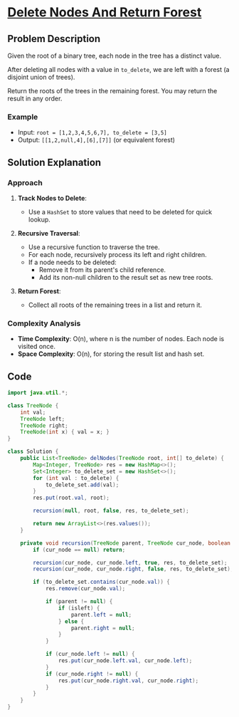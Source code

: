 # [Delete Nodes And Return Forest](https://leetcode.com/problems/delete-nodes-and-return-forest/description/?envType=daily-question&envId=2024-07-17)

## Problem Description
Given the root of a binary tree, each node in the tree has a distinct value.

After deleting all nodes with a value in `to_delete`, we are left with a forest (a disjoint union of trees).

Return the roots of the trees in the remaining forest. You may return the result in any order.

### Example
- Input: `root = [1,2,3,4,5,6,7], to_delete = [3,5]`
- Output: `[[1,2,null,4],[6],[7]]` (or equivalent forest)

## Solution Explanation

### Approach
1. **Track Nodes to Delete**:
   - Use a `HashSet` to store values that need to be deleted for quick lookup.

2. **Recursive Traversal**:
   - Use a recursive function to traverse the tree.
   - For each node, recursively process its left and right children.
   - If a node needs to be deleted:
     - Remove it from its parent's child reference.
     - Add its non-null children to the result set as new tree roots.

3. **Return Forest**:
   - Collect all roots of the remaining trees in a list and return it.

### Complexity Analysis
- **Time Complexity**: O(n), where n is the number of nodes. Each node is visited once.
- **Space Complexity**: O(n), for storing the result list and hash set.

## Code
```java
import java.util.*;

class TreeNode {
    int val;
    TreeNode left;
    TreeNode right;
    TreeNode(int x) { val = x; }
}

class Solution {
    public List<TreeNode> delNodes(TreeNode root, int[] to_delete) {
        Map<Integer, TreeNode> res = new HashMap<>();
        Set<Integer> to_delete_set = new HashSet<>();
        for (int val : to_delete) {
            to_delete_set.add(val);
        }
        res.put(root.val, root);

        recursion(null, root, false, res, to_delete_set);

        return new ArrayList<>(res.values());
    }

    private void recursion(TreeNode parent, TreeNode cur_node, boolean isleft, Map<Integer, TreeNode> res, Set<Integer> to_delete_set) {
        if (cur_node == null) return;

        recursion(cur_node, cur_node.left, true, res, to_delete_set);
        recursion(cur_node, cur_node.right, false, res, to_delete_set);

        if (to_delete_set.contains(cur_node.val)) {
            res.remove(cur_node.val);

            if (parent != null) {
                if (isleft) {
                    parent.left = null;
                } else {
                    parent.right = null;
                }
            }

            if (cur_node.left != null) {
                res.put(cur_node.left.val, cur_node.left);
            }
            if (cur_node.right != null) {
                res.put(cur_node.right.val, cur_node.right);
            }
        }
    }
}
